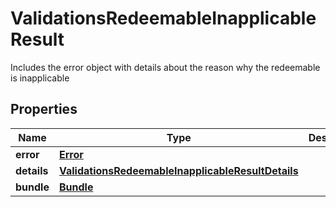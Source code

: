 

# ValidationsRedeemableInapplicableResult

Includes the error object with details about the reason why the redeemable is inapplicable

## Properties

| Name | Type | Description |
|------------ | ------------- | ------------- |
|**error** | [**Error**](Error.md) |  |
|**details** | [**ValidationsRedeemableInapplicableResultDetails**](ValidationsRedeemableInapplicableResultDetails.md) |  |
|**bundle** | [**Bundle**](Bundle.md) |  |



